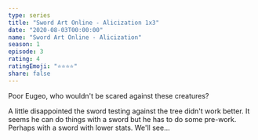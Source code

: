 ```yaml
---
type: series
title: "Sword Art Online - Alicization 1x3"
date: "2020-08-03T00:00:00"
name: "Sword Art Online - Alicization"
season: 1
episode: 3
rating: 4
ratingEmoji: "⭐️⭐️⭐️⭐️"
share: false
---
```


Poor Eugeo, who wouldn't be scared against these creatures?

A little disappointed the sword testing against the tree didn't work better. It seems he can do things with a sword but he has to do some pre-work. Perhaps with a sword with lower stats. We'll see...
